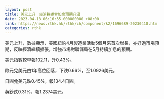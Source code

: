 ```yaml
---
layout: post
title: 美元上升　經濟數據令加息預期升温
date: 2023-04-18 06:16:35.000000000 +08:00
link: https://news.rthk.hk/rthk/ch/component/k2/1696689-20230418.htm
categories: rthk
---
```


美元上升，數據顯示，美國紐約4月製造業活動5個月來首次增長，亦好過市場預期，反映經濟繼續擴張，增強市場對聯儲局在5月持續加息的預期。

美元指數較早報102.11，升0.43%。

歐元兌美元由1年高位回落，下跌0.66%，至1.0926美元。

日圓兌美元跌0.45%，報134.4日圓。

英鎊跌0.31%，報1.2374美元。
